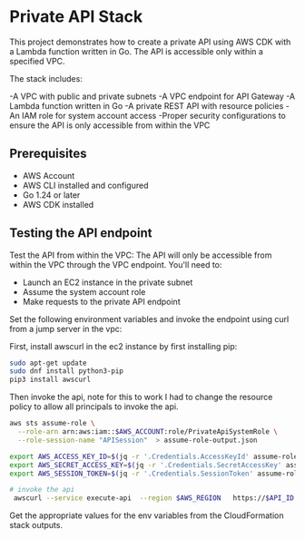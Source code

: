 # Private API Stack

This project demonstrates how to create a private API using AWS CDK with a Lambda function written in Go. The API is accessible only within a specified VPC.

The stack includes:

  -A VPC with public and private subnets
  -A VPC endpoint for API Gateway
  -A Lambda function written in Go
  -A private REST API with resource policies
  -An IAM role for system account access
  -Proper security configurations to ensure the API is only accessible from within the VPC

## Prerequisites

- AWS Account
- AWS CLI installed and configured
- Go 1.24 or later
- AWS CDK installed

## Testing the API endpoint

Test the API from within the VPC: The API will only be accessible from within the VPC through the VPC endpoint. You'll need to:

- Launch an EC2 instance in the private subnet
- Assume the system account role
- Make requests to the private API endpoint

Set the following environment variables and invoke the endpoint using curl from a jump server in the vpc:

First, install awscurl in the ec2 instance by first installing pip:

```bash
sudo apt-get update
sudo dnf install python3-pip
pip3 install awscurl
```

Then invoke the api, note for this to work I had to change the resource policy
to allow all principals to invoke the api.

```bash
aws sts assume-role \
  --role-arn arn:aws:iam::$AWS_ACCOUNT:role/PrivateApiSystemRole \
  --role-session-name "APISession"  > assume-role-output.json

export AWS_ACCESS_KEY_ID=$(jq -r '.Credentials.AccessKeyId' assume-role-output.json)
export AWS_SECRET_ACCESS_KEY=$(jq -r '.Credentials.SecretAccessKey' assume-role-output.json)
export AWS_SESSION_TOKEN=$(jq -r '.Credentials.SessionToken' assume-role-output.json)

# invoke the api
 awscurl --service execute-api  --region $AWS_REGION   https://$API_ID.execute-api.$AWS_REGION.amazonaws.com/prod/items?a=b
```

Get the appropriate values for the env variables from the CloudFormation stack outputs.
